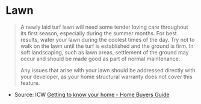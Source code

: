 # Lawn

> A newly laid turf lawn will need some tender loving care throughout its first season, especially during the summer months. For best results, water your lawn during the coolest times of the day. Try not to walk on the lawn until the turf is established and the ground is firm. In soft landscaping, such as lawn areas, settlement of the ground may occur and should be made good as part of normal maintenance.
> 
> Any issues that arise with your lawn should be addressed directly with your developer, as your home structural warranty does not cover this feature.

* Source: ICW [Getting to know your home - Home Buyers Guide](https://wbh1.co.uk/wp-content/uploads/2019/12/Getting-to-Know-Your-Home_v6..pdf)
